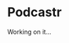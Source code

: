 <!--
  Codes

  1 - missaoespacial
  2 - embuscadoproximonivel
  3 - astronautas
-->

# Podcastr

Working on it...